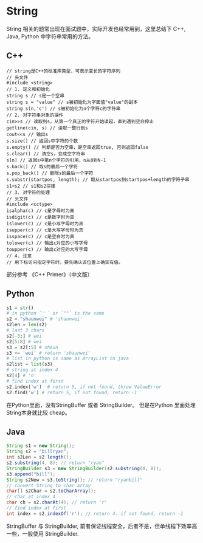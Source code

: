 # String

String 相关的题常出现在面试题中，实际开发也经常用到，这里总结下 C++, Java, Python 中字符串常用的方法。

## C++
```
// string是C++的标准库类型，可表示变长的字符序列
// 头文件
#include <string>
// 1. 定义和初始化
string s // s是一个空串
string s = "value" // s被初始化为字面值"value"的副本
string s(n,'c') // s被初始化为n个字符c的字符串
// 2. 对字符串对象的操作
cin>>s // 读取到s，从第一个真正的字符开始读起，直到遇到空白停止
getline(cin, s) // 读取一整行到s
cout<<s // 输出s
s.size() // 返回s中字符的个数
s.empty() // 判断是否为空串，是空串返回true, 否则返回false
s.clear() // 清空s，变成空字符串
s[n] // 返回s中第n个字符的引用，n从0到N-1
s.back() // 取s的最后一个字符
s.pop_back() // 删除s的最后一个字符
s.substr(startpos, length); // 取从startpos到startpos+length的字符子串
s1+s2 // s1和s2拼接
// 3. 对字符的处理
// 头文件
#include <cctype>
isalpha(c) // c是字母时为真
isdigit(c) // c是数字时为真
islower(c) // c是小写字母时为真
isupper(c) // c是大写字母时为真
isspace(c) // c是空白时为真
tolower(c) // 输出c对应的小写字母
toupper(c) // 输出c对应的大写字母
// 4. 注意
// 用下标访问指定字符时，要先确认该位置上确实有值。
```
部分参考 《C++ Primer》（中文版）

## Python

```python
s1 = str()
# in python `''` or `""` is the same
s2 = "shaunwei" # 'shaunwei'
s2len = len(s2)
# last 3 chars
s2[-3:] # wei
s2[5:8] # wei
s3 = s2[:5] # shaun
s3 += 'wei' # return 'shaunwei'
# list in python is same as ArrayList in java
s2list = list(s3)
# string at index 4
s2[4] # 'n'
# find index at first
s2.index('w')  # return 5, if not found, throw ValueError
s2.find('w') # return 5, if not found, return -1
```

在Python里面，没有StringBuffer 或者 StringBuilder。 但是在Python 里面处理String本身就比较 cheap。

## Java

```java
String s1 = new String();
String s2 = "billryan";
int s2Len = s2.length();
s2.substring(4, 8); // return "ryan"
StringBuilder s3 = new StringBuilder(s2.substring(4, 8));
s3.append("bill");
String s2New = s3.toString(); // return "ryanbill"
// convert String to char array
char[] s2Char = s2.toCharArray();
// char at index 4
char ch = s2.charAt(4); // return 'r'
// find index at first
int index = s2.indexOf('r'); // return 4. if not found, return -1
```

StringBuffer 与 StringBuilder, 前者保证线程安全，后者不是，但单线程下效率高一些，一般使用 StringBuilder.
